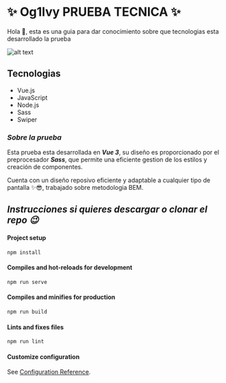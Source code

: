 # ✨ Og1lvy PRUEBA TECNICA ✨

Hola 👋, esta es una guia para dar conocimiento sobre que tecnologias esta desarrollado la prueba

![alt text](https://i.imgur.com/3xsYihb.png "Logo Og1lvy")


## Tecnologias

- Vue.js
- JavaScript
- Node.js
- Sass
- Swiper

### _Sobre la prueba_

Esta prueba esta desarrollada en ***Vue 3***, su diseño es proporcionado por el preprocesador ***Sass***, que permite una eficiente gestion de los estilos y creación de componentes.

Cuenta con un diseño reposivo eficiente y adaptable a cualquier tipo de pantalla ✨😎, trabajado sobre metodologia BEM.

## _Instrucciones si quieres descargar o clonar el repo 😉_

#### Project setup
```
npm install
```

#### Compiles and hot-reloads for development
```
npm run serve
```

#### Compiles and minifies for production
```
npm run build
```

#### Lints and fixes files
```
npm run lint
```

#### Customize configuration
See [Configuration Reference](https://cli.vuejs.org/config/).
